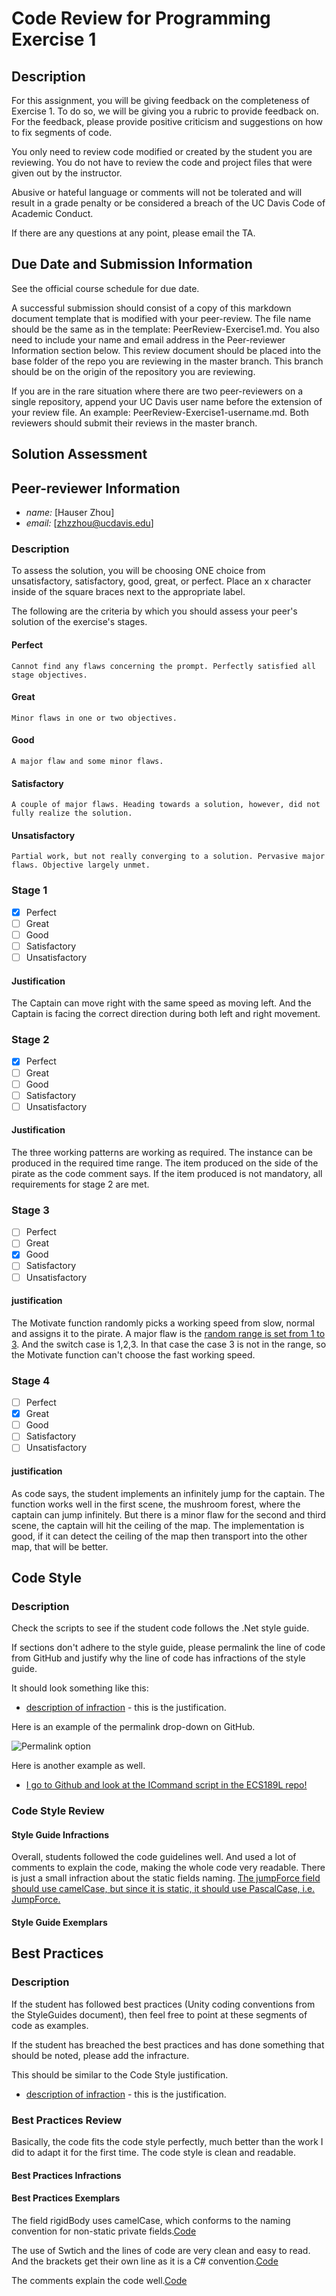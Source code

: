 # Code Review for Programming Exercise 1 #
## Description ##

For this assignment, you will be giving feedback on the completeness of Exercise 1.  To do so, we will be giving you a rubric to provide feedback on. For the feedback, please provide positive criticism and suggestions on how to fix segments of code.

You only need to review code modified or created by the student you are reviewing. You do not have to review the code and project files that were given out by the instructor.

Abusive or hateful language or comments will not be tolerated and will result in a grade penalty or be considered a breach of the UC Davis Code of Academic Conduct.

If there are any questions at any point, please email the TA.

## Due Date and Submission Information ##
See the official course schedule for due date.

A successful submission should consist of a copy of this markdown document template that is modified with your peer-review. The file name should be the same as in the template: PeerReview-Exercise1.md. You also need to include your name and email address in the Peer-reviewer Information section below. This review document should be placed into the base folder of the repo you are reviewing in the master branch. This branch should be on the origin of the repository you are reviewing.

If you are in the rare situation where there are two peer-reviewers on a single repository, append your UC Davis user name before the extension of your review file. An example: PeerReview-Exercise1-username.md. Both reviewers should submit their reviews in the master branch.  

## Solution Assessment ##

## Peer-reviewer Information

* *name:* [Hauser Zhou] 
* *email:* [zhzzhou@ucdavis.edu]

### Description ###

To assess the solution, you will be choosing ONE choice from unsatisfactory, satisfactory, good, great, or perfect. Place an x character inside of the square braces next to the appropriate label.

The following are the criteria by which you should assess your peer's solution of the exercise's stages.

#### Perfect #### 
    Cannot find any flaws concerning the prompt. Perfectly satisfied all stage objectives.

#### Great ####
    Minor flaws in one or two objectives. 

#### Good #####
    A major flaw and some minor flaws.

#### Satisfactory ####
    A couple of major flaws. Heading towards a solution, however, did not fully realize the solution.

#### Unsatisfactory ####
    Partial work, but not really converging to a solution. Pervasive major flaws. Objective largely unmet.


### Stage 1 ###

- [x] Perfect
- [ ] Great
- [ ] Good
- [ ] Satisfactory
- [ ] Unsatisfactory

#### Justification ##### 
The Captain can move right with the same speed as moving left. And the Captain is facing the correct direction during both left and right movement.

### Stage 2 ###

- [x] Perfect
- [ ] Great
- [ ] Good
- [ ] Satisfactory
- [ ] Unsatisfactory

#### Justification ##### 
The three working patterns are working as required. The instance can be produced in the required time range. The item produced on the side of the pirate as the code comment says. If the item produced is not mandatory, all requirements for stage 2 are met.

### Stage 3 ###

- [ ] Perfect
- [ ] Great
- [x] Good
- [ ] Satisfactory
- [ ] Unsatisfactory

#### justification ##### 
The Motivate function randomly picks a working speed from slow, normal and assigns it to the pirate. A major flaw is the [random range is set from 1 to 3](https://github.com/ensemble-ai/exercise-1-command-pattern-SerpentSnek/blob/286c3a462164cb8f87b52438ef9a135aa170ceb2/Captain/Assets/Scripts/PirateController.cs#L33). And the switch case is 1,2,3. In that case the case 3 is not in the range, so the Motivate function can't choose the fast working speed.

### Stage 4 ###

- [ ] Perfect
- [x] Great
- [ ] Good
- [ ] Satisfactory
- [ ] Unsatisfactory

#### justification ##### 
As code says, the student implements an infinitely jump for the captain. The function works well in the first scene, the mushroom forest, where the captain can jump infinitely. But there is a minor flaw for the second and third scene, the captain will hit the ceiling of the map. The implementation is good, if it can detect the ceiling of the map then transport into the other map, that will be better.

## Code Style ##

### Description ###
Check the scripts to see if the student code follows the .Net style guide.

If sections don't adhere to the style guide, please permalink the line of code from GitHub and justify why the line of code has infractions of the style guide.

It should look something like this:

* [description of infraction](https://github.com/dr-jam/ECS189L) - this is the justification.

Here is an example of the permalink drop-down on GitHub.

![Permalink option](../images/permalink_example.png)

Here is another example as well.

* [I go to Github and look at the ICommand script in the ECS189L repo!](https://github.com/dr-jam/ECS189L/blob/1618376092e85ffd63d3af9d9dcc1f2078df2170/Projects/CommandPatternExample/Assets/Scripts/ICommand.cs#L5)

### Code Style Review ###

#### Style Guide Infractions ####
Overall, students followed the code guidelines well. And used a lot of comments to explain the code, making the whole code very readable. There is just a small infraction about the static fields naming. 
[The jumpForce field should use camelCase, but since it is static, it should use PascalCase, i.e. JumpForce.](https://github.com/ensemble-ai/exercise-1-command-pattern-SerpentSnek/blob/286c3a462164cb8f87b52438ef9a135aa170ceb2/Captain/Assets/Scripts/MoveCharacterUp.cs#L17)
#### Style Guide Exemplars ####

## Best Practices ##

### Description ###

If the student has followed best practices (Unity coding conventions from the StyleGuides document), then feel free to point at these segments of code as examples. 

If the student has breached the best practices and has done something that should be noted, please add the infracture.

This should be similar to the Code Style justification.

* [description of infraction](https://github.com/dr-jam/ECS189L) - this is the justification.

### Best Practices Review ###
Basically, the code fits the code style perfectly, much better than the work I did to adapt it for the first time. The code style is clean and readable.
#### Best Practices Infractions ####

#### Best Practices Exemplars ####

The field rigidBody uses camelCase, which conforms to the naming convention for non-static private fields.[Code](
https://github.com/ensemble-ai/exercise-1-command-pattern-SerpentSnek/blob/286c3a462164cb8f87b52438ef9a135aa170ceb2/Captain/Assets/Scripts/MoveCharacterUp.cs#L23)

The use of Swtich and the lines of code are very clean and easy to read. And the brackets get their own line as it is a C# convention.[Code](
https://github.com/ensemble-ai/exercise-1-command-pattern-SerpentSnek/blob/286c3a462164cb8f87b52438ef9a135aa170ceb2/Captain/Assets/Scripts/PirateController.cs#L33C9-L44C10)

The comments explain the code well.[Code](https://github.com/ensemble-ai/exercise-1-command-pattern-SerpentSnek/blob/286c3a462164cb8f87b52438ef9a135aa170ceb2/Captain/Assets/Scripts/FastWorkerPirateCommand.cs#L14C9-L23C58)
